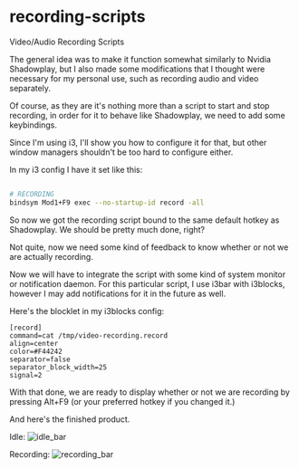 # recording-scripts

Video/Audio Recording Scripts

The general idea was to make it function somewhat similarly to Nvidia Shadowplay,
but I also made some modifications that I thought were necessary for my personal use, 
such as recording audio and video separately.

Of course, as they are it's nothing more than a script to start and stop recording,
in order for it to behave like Shadowplay, we need to add some keybindings.

Since I'm using i3, I'll show
you how to configure it for that, but other window managers shouldn't be too hard to configure either.

In my i3 config I have it set like this:

```bash

# RECORDING
bindsym Mod1+F9 exec --no-startup-id record -all
```

So now we got the recording script bound to the same default hotkey as Shadowplay. We should be pretty much done, right?

Not quite, now we need some kind of feedback to know whether or not we are actually recording.

Now we will have to integrate the script with some kind of system monitor or notification daemon.
For this particular script, I use i3bar with i3blocks, however I may add notifications for it in the future as well.

Here's the blocklet in my i3blocks config:

```
[record]
command=cat /tmp/video-recording.record
align=center
color=#F44242
separator=false
separator_block_width=25
signal=2
```

With that done, we are ready to display whether or not we are recording by pressing Alt+F9 (or your preferred hotkey if
you changed it.)


And here's the finished product.

Idle: 
![idle_bar](https://user-images.githubusercontent.com/25163730/57745737-35386000-76c6-11e9-83a2-94013cd2521f.jpg)

Recording: 
![recording_bar](https://user-images.githubusercontent.com/25163730/57745738-36698d00-76c6-11e9-8dcf-712f93646fce.jpg)


